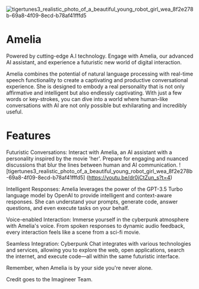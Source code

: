 

![tigertunes3_realistic_photo_of_a_beautiful_young_robot_girl_wea_8f2e278b-69a8-4f09-8ecd-b78af41fffd5](https://github.com/Imagineer99/Amelia/assets/130007945/cd3cc333-0a84-4b39-bb72-8770082cf495)

# Amelia
Powered by cutting-edge A.I technology. Engage with Amelia, our advanced AI assistant, and experience a futuristic new world of digital interaction.

Amelia combines the potential of natural language processing with real-time speech functionality to create a captivating and productive conversational experience. 
She is designed to embody a real personality that is not only affirmative and intelligent but also endlessly captivating. 
With just a few words or key-strokes, you can dive into a world where human-like conversations with AI are not only possible but exhilarating and incredibly useful.

# Features
Futuristic Conversations: Interact with Amelia, an AI assistant with a personality inspired by the movie 'her'. Prepare for engaging and nuanced discussions that blur the lines between human and AI communication.
![tigertunes3_realistic_photo_of_a_beautiful_young_robot_girl_wea_8f2e278b-69a8-4f09-8ecd-b78af41fffd5] (https://youtu.be/dr0jCtZun_s?t=4)

Intelligent Responses: 
Amelia leverages the power of the GPT-3.5 Turbo language model by OpenAI to provide intelligent and context-aware responses. She can understand your prompts, generate code, answer questions, and even execute tasks on your behalf.

Voice-enabled Interaction:
Immerse yourself in the cyberpunk atmosphere with Amelia's voice. From spoken responses to dynamic audio feedback, every interaction feels like a scene from a sci-fi movie.

Seamless Integration:
Cyberpunk Chat integrates with various technologies and services, allowing you to explore the web, open applications, search the internet, and execute code—all within the same futuristic interface.

Remember, when Amelia is by your side you're never alone.

Credit goes to the Imagineer Team.
